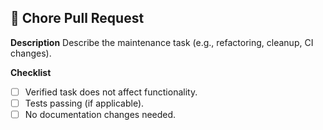 ## 🧹 Chore Pull Request

**Description**
Describe the maintenance task (e.g., refactoring, cleanup, CI changes).

**Checklist**
- [ ] Verified task does not affect functionality.
- [ ] Tests passing (if applicable).
- [ ] No documentation changes needed.
